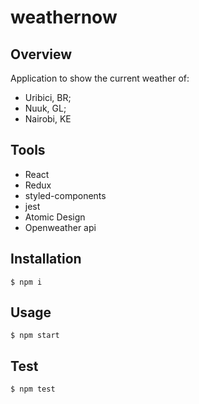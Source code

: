 # weathernow

## Overview

Application to show the current weather of:
 - Uribici, BR;
 - Nuuk, GL;
 - Nairobi, KE
 
## Tools

 - React
 - Redux
 - styled-components
 - jest
 - Atomic Design
 - Openweather api
 
## Installation

```
$ npm i
```
 
## Usage
 
```
$ npm start
```

## Test

```
$ npm test
```
